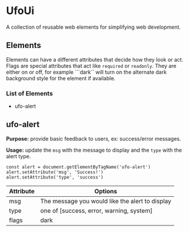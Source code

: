 # UfoUi

A collection of reusable web elements for simplifying web development.

## Elements

Elements can have a different attributes that decide how they look or act. Flags are special attributes that act like ```required``` or ```readonly```. They are either on or off, for example ```dark`` will turn on the alternate dark background style for the element if available.

### List of Elements

- ufo-alert

## ufo-alert

**Purpose:** provide basic feedback to users, ex: success/error messages.

**Usage:** update the ```msg``` with the message to display and the ```type``` with the alert type.

```
const alert = document.getElementByTagName('ufo-alert')
alert.setAttribute('msg', 'Success!')
alert.setAttribute('type', 'success')
```

|Attribute | Options |
|----------|---------|
|msg  |The message you would like the alert to display
|type |one of [success, error, warning, system]
|flags | dark


